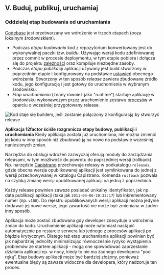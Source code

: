## V.  Buduj, publikuj, uruchamiaj
### Oddzielaj etap budowania od uruchamiania

[Codebase](./codebase) jest przetwarzany we wdrożenie w trzech etapach (poza lokalnym środowiskiem).

* Podczas *etapu budowania* kod z repozytorium konwertowany jest do wykonywalnej paczki tzw. *buildu*. Używając wersji kodu zdefiniowanej przez commit w procesie deploymentu, w tym etapie pobiera i dołącza się do projektu [zależności](./dependencies) oraz kompiluje niezbędne zasoby.
* Podczas *etapu publikacji* aplikacji używany jest build stworzony w poprzednim etapie i konfigurowany na podstawie [ustawień](./config) obecnego wdrożenia.  Stworzony w ten sposób *release* zawiera zbudowane źródło kodu, jego konfigurację i jest gotowy do uruchomienia w wybranym środowisku.
* *Etap uruchamiania* (znany również jako "runtime") startuje aplikację w środowisku wykonawczym przez uruchomienie zestawu [procesów](./processes) w oparciu o wcześniej przygotowany release.

![Kod staje się buildem, jeśli zostanie połączony z konfiguracją by stworzyć release](/images/release.png)

**Aplikacja 12factor ściśle rozgranicza etapy budowy, publikacji i uruchomiania**  Kiedy aplikacja została już uruchomiona, nie można zmienić jej kodu w inny sposób niż zbudować ją na nowo na podstawie wcześniej naniesionych zmian.

Narzędzia do obsługi wdrożeń zazwyczaj oferują moduły do zarządzania releasami, w tym możliwość do powrotu do poprzedniej wersji (rollback). Np. narzędzie [Capistrano](https://github.com/capistrano/capistrano/wiki) przechowuje releasy w podkatalogu `releases`, gdzie obecna wersja opublikowanej aplikacji jest symlinkowana do jednej z wersji przechowywanej w katalogu Capistrano. Komenda `rollback` pozwala na szybką zmianę  wersji opublikowanej aplikacji na jedną z poprzednich.

Każdy release powinien zawsze posiadać unikalny identyfikator, jak np. data publikacji aplikacji (taka jak `2011-04-06-20:32:17`) lub inkrementowany numer (np. `v100`). Do rejestru opublikowanych wersji aplikacji można jedynie dodawać jej nowe wersje, jego zawartość nie może być zmieniana w żaden inny sposób.

Aplikacja może zostać zbudowana gdy developer zdecyduje o wdrożeniu zmian do kodu. Uruchomienie aplikacji może natomiast nastąpić automatycznie po restarcie serwera lub jednego z procesów aplikacji po błędzie krytycznym. Dlatego też etap uruchamiania aplikacji powinien być jak najbardziej jednolity minimalizując równocześnie ryzyko wystąpienia problemów ze startem aplikacji - mogą one spowodować zaprzestanie działania aplikacji np. w nocy, kiedy to nie ma żadnego developera "pod ręką". Etap budowy aplikacji może być bardziej złożony, ponieważ ewentualne błędy są zawsze widoczne dla developera, który nadzoruje ten proces.
